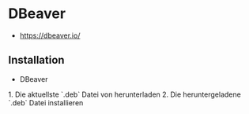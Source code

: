 #	DBeaver

+	<https://dbeaver.io/>



## Installation

+	 DBeaver

<!--->

1.	Die aktuellste `.deb` Datei von <https://dbeaver.io/download/> herunterladen
2.	Die heruntergeladene `.deb` Datei installieren